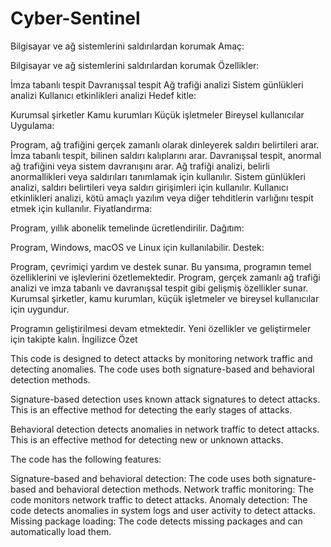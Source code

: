 # Cyber-Sentinel
Bilgisayar ve ağ sistemlerini saldırılardan korumak
Amaç:

Bilgisayar ve ağ sistemlerini saldırılardan korumak
Özellikler:

İmza tabanlı tespit
Davranışsal tespit
Ağ trafiği analizi
Sistem günlükleri analizi
Kullanıcı etkinlikleri analizi
Hedef kitle:

Kurumsal şirketler
Kamu kurumları
Küçük işletmeler
Bireysel kullanıcılar
Uygulama:

Program, ağ trafiğini gerçek zamanlı olarak dinleyerek saldırı belirtileri arar.
İmza tabanlı tespit, bilinen saldırı kalıplarını arar.
Davranışsal tespit, anormal ağ trafiğini veya sistem davranışını arar.
Ağ trafiği analizi, belirli anormallikleri veya saldırıları tanımlamak için kullanılır.
Sistem günlükleri analizi, saldırı belirtileri veya saldırı girişimleri için kullanılır.
Kullanıcı etkinlikleri analizi, kötü amaçlı yazılım veya diğer tehditlerin varlığını tespit etmek için kullanılır.
Fiyatlandırma:

Program, yıllık abonelik temelinde ücretlendirilir.
Dağıtım:

Program, Windows, macOS ve Linux için kullanılabilir.
Destek:

Program, çevrimiçi yardım ve destek sunar.
Bu yansıma, programın temel özelliklerini ve işlevlerini özetlemektedir. Program, gerçek zamanlı ağ trafiği analizi ve imza tabanlı ve davranışsal tespit gibi gelişmiş özellikler sunar. Kurumsal şirketler, kamu kurumları, küçük işletmeler ve bireysel kullanıcılar için uygundur.

Programın geliştirilmesi devam etmektedir. Yeni özellikler ve geliştirmeler için takipte kalın.
İngilizce Özet

This code is designed to detect attacks by monitoring network traffic and detecting anomalies. The code uses both signature-based and behavioral detection methods.

Signature-based detection uses known attack signatures to detect attacks. This is an effective method for detecting the early stages of attacks.

Behavioral detection detects anomalies in network traffic to detect attacks. This is an effective method for detecting new or unknown attacks.

The code has the following features:

Signature-based and behavioral detection: The code uses both signature-based and behavioral detection methods.
Network traffic monitoring: The code monitors network traffic to detect attacks.
Anomaly detection: The code detects anomalies in system logs and user activity to detect attacks.
Missing package loading: The code detects missing packages and can automatically load them.
